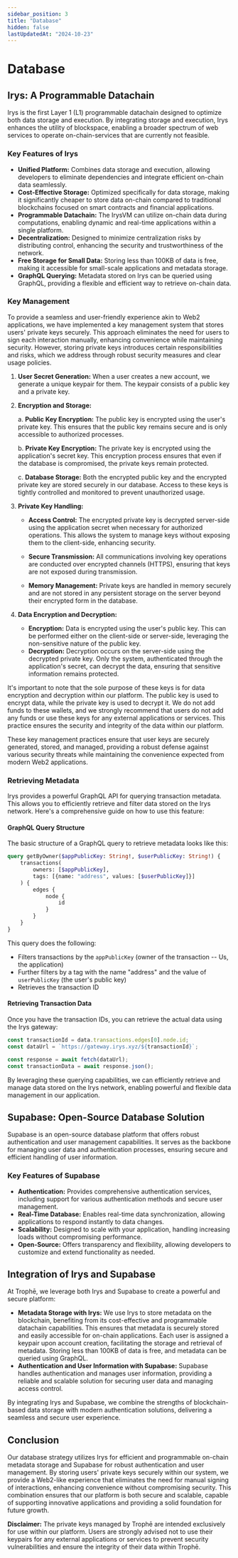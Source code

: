```yaml
---
sidebar_position: 3
title: "Database"
hidden: false
lastUpdatedAt: "2024-10-23"
---
```


# Database

## Irys: A Programmable Datachain

Irys is the first Layer 1 (L1) programmable datachain designed to optimize both data storage and execution. By integrating storage and execution, Irys enhances the utility of blockspace, enabling a broader spectrum of web services to operate on-chain-services that are currently not feasible.

### Key Features of Irys

- **Unified Platform:** Combines data storage and execution, allowing developers to eliminate dependencies and integrate efficient on-chain data seamlessly.
- **Cost-Effective Storage:** Optimized specifically for data storage, making it significantly cheaper to store data on-chain compared to traditional blockchains focused on smart contracts and financial applications.
- **Programmable Datachain:** The IrysVM can utilize on-chain data during computations, enabling dynamic and real-time applications within a single platform.
- **Decentralization:** Designed to minimize centralization risks by distributing control, enhancing the security and trustworthiness of the network.
- **Free Storage for Small Data:** Storing less than 100KB of data is free, making it accessible for small-scale applications and metadata storage.
- **GraphQL Querying:** Metadata stored on Irys can be queried using GraphQL, providing a flexible and efficient way to retrieve on-chain data.

### Key Management

To provide a seamless and user-friendly experience akin to Web2 applications, we have implemented a key management system that stores users' private keys securely. This approach eliminates the need for users to sign each interaction manually, enhancing convenience while maintaining security. However, storing private keys introduces certain responsibilities and risks, which we address through robust security measures and clear usage policies.

1. **User Secret Generation:** When a user creates a new account, we generate a unique keypair for them. The keypair consists of a public key and a private key.

2. **Encryption and Storage:**
   
   a. **Public Key Encryption:** The public key is encrypted using the user's private key. This ensures that the public key remains secure and is only accessible to authorized processes.
   
   b. **Private Key Encryption:** The private key is encrypted using the application's secret key. This encryption process ensures that even if the database is compromised, the private keys remain protected.
   
   c. **Database Storage:** Both the encrypted public key and the encrypted private key are stored securely in our database. Access to these keys is tightly controlled and monitored to prevent unauthorized usage.
   
3. **Private Key Handling:**
   
   - **Access Control:** The encrypted private key is decrypted server-side using the application secret when necessary for authorized operations. This allows the system to manage keys without exposing them to the client-side, enhancing security.
   
   - **Secure Transmission:** All communications involving key operations are conducted over encrypted channels (HTTPS), ensuring that keys are not exposed during transmission.
   
   - **Memory Management:** Private keys are handled in memory securely and are not stored in any persistent storage on the server beyond their encrypted form in the database.
   
4. **Data Encryption and Decryption:** 
   - **Encryption:** Data is encrypted using the user's public key. This can be performed either on the client-side or server-side, leveraging the non-sensitive nature of the public key.
   - **Decryption:** Decryption occurs on the server-side using the decrypted private key. Only the system, authenticated through the application's secret, can decrypt the data, ensuring that sensitive information remains protected.

It's important to note that the sole purpose of these keys is for data encryption and decryption within our platform. The public key is used to encrypt data, while the private key is used to decrypt it. We do not add funds to these wallets, and we strongly recommend that users do not add any funds or use these keys for any external applications or services. This practice ensures the security and integrity of the data within our platform.

These key management practices ensure that user keys are securely generated, stored, and managed, providing a robust defense against various security threats while maintaining the convenience expected from modern Web2 applications.

### Retrieving Metadata

Irys provides a powerful GraphQL API for querying transaction metadata. This allows you to efficiently retrieve and filter data stored on the Irys network. Here's a comprehensive guide on how to use this feature:

#### GraphQL Query Structure

The basic structure of a GraphQL query to retrieve metadata looks like this:

```graphql
query getByOwner($appPublicKey: String!, $userPublicKey: String!) {
    transactions(
        owners: [$appPublicKey], 
        tags: [{name: "address", values: [$userPublicKey]}]
    ) {
        edges {
            node {
                id
            }
        }
    }
}
```

This query does the following:
- Filters transactions by the `appPublicKey` (owner of the transaction -- Us, the application)
- Further filters by a tag with the name "address" and the value of `userPublicKey` (the user's public key)
- Retrieves the transaction ID

#### Retrieving Transaction Data

Once you have the transaction IDs, you can retrieve the actual data using the Irys gateway:

```javascript
const transactionId = data.transactions.edges[0].node.id;
const dataUrl = `https://gateway.irys.xyz/${transactionId}`;

const response = await fetch(dataUrl);
const transactionData = await response.json();
```

By leveraging these querying capabilities, we can efficiently retrieve and manage data stored on the Irys network, enabling powerful and flexible data management in our application.

## Supabase: Open-Source Database Solution

Supabase is an open-source database platform that offers robust authentication and user management capabilities. It serves as the backbone for managing user data and authentication processes, ensuring secure and efficient handling of user information.

### Key Features of Supabase

- **Authentication:** Provides comprehensive authentication services, including support for various authentication methods and secure user management.
- **Real-Time Database:** Enables real-time data synchronization, allowing applications to respond instantly to data changes.
- **Scalability:** Designed to scale with your application, handling increasing loads without compromising performance.
- **Open-Source:** Offers transparency and flexibility, allowing developers to customize and extend functionality as needed.

## Integration of Irys and Supabase

At Trophē, we leverage both Irys and Supabase to create a powerful and secure platform:

- **Metadata Storage with Irys:** We use Irys to store metadata on the blockchain, benefiting from its cost-effective and programmable datachain capabilities. This ensures that metadata is securely stored and easily accessible for on-chain applications. Each user is assigned a keypair upon account creation, facilitating the storage and retrieval of metadata. Storing less than 100KB of data is free, and metadata can be queried using GraphQL.
- **Authentication and User Information with Supabase:** Supabase handles authentication and manages user information, providing a reliable and scalable solution for securing user data and managing access control.

By integrating Irys and Supabase, we combine the strengths of blockchain-based data storage with modern authentication solutions, delivering a seamless and secure user experience.

## Conclusion

Our database strategy utilizes Irys for efficient and programmable on-chain metadata storage and Supabase for robust authentication and user management. By storing users' private keys securely within our system, we provide a Web2-like experience that eliminates the need for manual signing of interactions, enhancing convenience without compromising security. This combination ensures that our platform is both secure and scalable, capable of supporting innovative applications and providing a solid foundation for future growth.

**Disclaimer:** The private keys managed by Trophē are intended exclusively for use within our platform. Users are strongly advised not to use their keypairs for any external applications or services to prevent security vulnerabilities and ensure the integrity of their data within Trophē.
